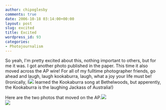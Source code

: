 ```yaml
---
author: chipoglesby
comments: true
date: 2006-10-18 03:14:00+00:00
layout: post
slug: excited
title: Excited
wordpress_id: 93
categories:
- Photojournalism
---
```


So yeah, I'm pretty excited about this, nothing important to others, but for me it was.  I got another photo published in the paper.  This time it also moved across the AP wire!  For all of my fulltime photographer friends, go ahead and laugh, laugh kookaburra, laugh, what a joy your life must be!  (Ironically, I[![](http://photos1.blogger.com/blogger2/1441/2633/400/kookaburra-large.jpg)](http://photos1.blogger.com/blogger2/1441/2633/1600/kookaburra-large.jpg) learned the Kookaburra song at Bethelwoods, but apperently, the Kookaburra is the laughing Jackass of Australia!)  
  
Here are the two photos that moved on the AP.[![](http://photos1.blogger.com/blogger2/1441/2633/400/photo2.jpg)](http://photos1.blogger.com/blogger2/1441/2633/1600/photo2.jpg)  
[![](http://photos1.blogger.com/blogger2/1441/2633/400/photo1.jpg)](http://photos1.blogger.com/blogger2/1441/2633/1600/photo1.jpg)

